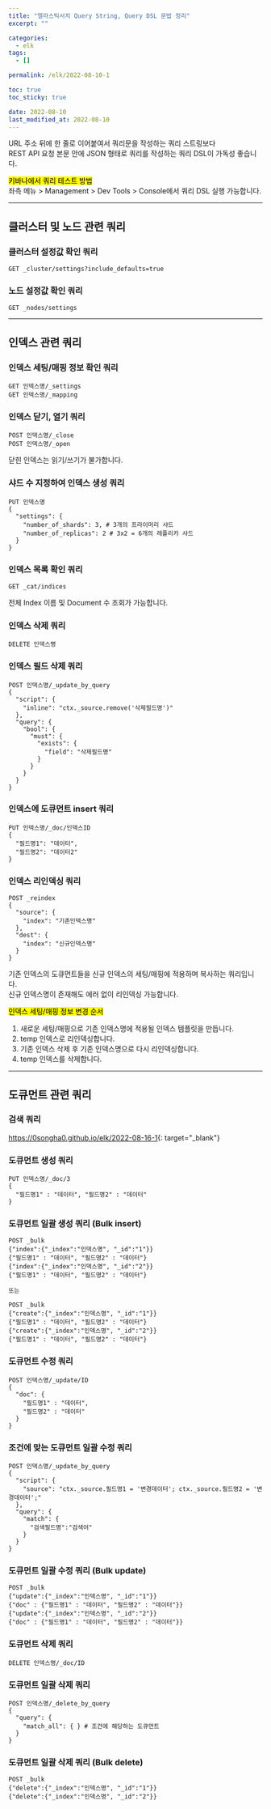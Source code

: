 ```yaml
---
title: "엘라스틱서치 Query String, Query DSL 문법 정리"
excerpt: ""

categories:
  - elk
tags:
  - []

permalink: /elk/2022-08-10-1

toc: true
toc_sticky: true

date: 2022-08-10
last_modified_at: 2022-08-10
---
```


URL 주소 뒤에 한 줄로 이어붙여서 쿼리문을 작성하는 쿼리 스트링보다  
REST API 요청 본문 안에 JSON 형태로 쿼리를 작성하는 쿼리 DSL이 가독성 좋습니다.

<mark>키바나에서 쿼리 테스트 방법</mark>  
좌측 메뉴 > Management > Dev Tools > Console에서 쿼리 DSL 실행 가능합니다.

---

## 클러스터 및 노드 관련 쿼리

### 클러스터 설정값 확인 쿼리
```
GET _cluster/settings?include_defaults=true
```

### 노드 설정값 확인 쿼리
```
GET _nodes/settings
```

---

## 인덱스 관련 쿼리

### 인덱스 세팅/매핑 정보 확인 쿼리
```
GET 인덱스명/_settings
GET 인덱스명/_mapping
```

### 인덱스 닫기, 열기 쿼리
```
POST 인덱스명/_close
POST 인덱스명/_open
```
닫힌 인덱스는 읽기/쓰기가 불가합니다.

### 샤드 수 지정하여 인덱스 생성 쿼리
```
PUT 인덱스명
{
  "settings": {
    "number_of_shards": 3, # 3개의 프라이머리 샤드
    "number_of_replicas": 2 # 3x2 = 6개의 레플리카 샤드
  }
}
```

### 인덱스 목록 확인 쿼리
```
GET _cat/indices
```
전체 Index 이름 및 Document 수 조회가 가능합니다.

### 인덱스 삭제 쿼리
```
DELETE 인덱스명
```

### 인덱스 필드 삭제 쿼리
```
POST 인덱스명/_update_by_query
{
  "script": {
    "inline": "ctx._source.remove('삭제필드명')"
  },
  "query": {
    "bool": {
      "must": {
        "exists": {
          "field": "삭제필드명"
        }
      }
    }
  }
}
```

### 인덱스에 도큐먼트 insert 쿼리
```
PUT 인덱스명/_doc/인덱스ID
{
  "필드명1": "데이터",
  "필드명2": "데이터2"
}
```

### 인덱스 리인덱싱 쿼리
```
POST _reindex
{
  "source": {
    "index": "기존인덱스명"
  },
  "dest": {
    "index": "신규인덱스명"
  }
}
```
기존 인덱스의 도큐먼트들을 신규 인덱스의 세팅/매핑에 적용하며 복사하는 쿼리입니다.  
신규 인덱스명이 존재해도 에러 없이 리인덱싱 가능합니다.

<mark>인덱스 세팅/매핑 정보 변경 순서</mark>
1. 새로운 세팅/매핑으로 기존 인덱스명에 적용될 인덱스 템플릿을 만듭니다.
2. temp 인덱스로 리인덱싱합니다.
3. 기존 인덱스 삭제 후 기존 인덱스명으로 다시 리인덱싱합니다.
4. temp 인덱스를 삭제합니다.

---

## 도큐먼트 관련 쿼리

### 검색 쿼리
<https://0songha0.github.io/elk/2022-08-16-1>{: target="_blank"}

### 도큐먼트 생성 쿼리
```
PUT 인덱스명/_doc/3
{
  "필드명1" : "데이터", "필드명2" : "데이터"
}
```

### 도큐먼트 일괄 생성 쿼리 (Bulk insert)
```
POST _bulk
{"index":{"_index":"인덱스명", "_id":"1"}}
{"필드명1" : "데이터", "필드명2" : "데이터"}
{"index":{"_index":"인덱스명", "_id":"2"}}
{"필드명1" : "데이터", "필드명2" : "데이터"}

또는

POST _bulk
{"create":{"_index":"인덱스명", "_id":"1"}}
{"필드명1" : "데이터", "필드명2" : "데이터"}
{"create":{"_index":"인덱스명", "_id":"2"}}
{"필드명1" : "데이터", "필드명2" : "데이터"}
```

### 도큐먼트 수정 쿼리
```
POST 인덱스명/_update/ID
{
  "doc": {
    "필드명1" : "데이터",
    "필드명2" : "데이터"
  }
}
```

### 조건에 맞는 도큐먼트 일괄 수정 쿼리
```
POST 인덱스명/_update_by_query
{
  "script": {
    "source": "ctx._source.필드명1 = '변경데이터'; ctx._source.필드명2 = '변경데이터';"
  },
  "query": {
    "match": {
      "검색필드명":"검색어"
    }
  }
}
```

### 도큐먼트 일괄 수정 쿼리 (Bulk update)
```
POST _bulk
{"update":{"_index":"인덱스명", "_id":"1"}}
{"doc" : {"필드명1" : "데이터", "필드명2" : "데이터"}}
{"update":{"_index":"인덱스명", "_id":"2"}}
{"doc" : {"필드명1" : "데이터", "필드명2" : "데이터"}}
```

### 도큐먼트 삭제 쿼리
```
DELETE 인덱스명/_doc/ID
```

### 도큐먼트 일괄 삭제 쿼리
```
POST 인덱스명/_delete_by_query
{
  "query": {
    "match_all": { } # 조건에 해당하는 도큐먼트
  }
}
```

### 도큐먼트 일괄 삭제 쿼리 (Bulk delete)
```
POST _bulk
{"delete":{"_index":"인덱스명", "_id":"1"}}
{"delete":{"_index":"인덱스명", "_id":"2"}}
```